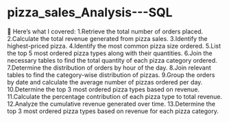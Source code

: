 # pizza_sales_Analysis---SQL

🍕 Here’s what I covered: 
1.Retrieve the total number of orders placed.
2.Calculate the total revenue generated from pizza sales. 
3.Identify the highest-priced pizza. 4.Identify the most common pizza size ordered. 
5.List the top 5 most ordered pizza types along with their quantities. 
6.Join the necessary tables to find the total quantity of each pizza category ordered. 
7.Determine the distribution of orders by hour of the day. 
8.Join relevant tables to find the category-wise distribution of pizzas. 
9.Group the orders by date and calculate the average number of pizzas ordered per day. 
10.Determine the top 3 most ordered pizza types based on revenue. 
11.Calculate the percentage contribution of each pizza type to total revenue. 
12.Analyze the cumulative revenue generated over time. 
13.Determine the top 3 most ordered pizza types based on revenue for each pizza category.
